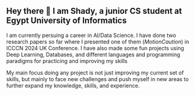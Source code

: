 ## Hey there 👋 I am Shady, a junior CS student at Egypt University of Informatics
I am currently persuing a career in AI/Data Science. I have done two research papers so far where I presented one of them (*MotionCaution*) in ICCCN 2024 UK Conference. I have also made some fun projects using Deep Learning, Databases, and different languages and programming paradigms for practicing and improving my skills

My main focus doing any project is not just improving my current set of skills, but mainly to face new challenges and push myself in new areas to further expand my knowledge, skills, and experience.
<!--
**SHIXOOM/SHIXOOM** is a ✨ _special_ ✨ repository because its `README.md` (this file) appears on your GitHub profile.

Here are some ideas to get you started:

- 🔭 I’m currently working on ...
- 🌱 I’m currently learning ...
- 👯 I’m looking to collaborate on ...
- 🤔 I’m looking for help with ...
- 💬 Ask me about ...
- 📫 How to reach me: ...
- 😄 Pronouns: ...
- ⚡ Fun fact: ...
-->
